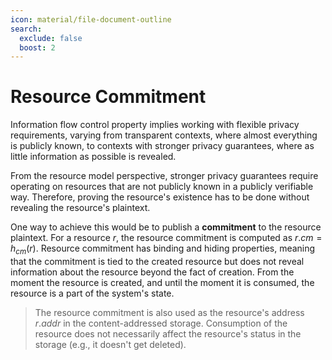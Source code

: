 ```yaml
---
icon: material/file-document-outline
search:
  exclude: false
  boost: 2
---
```


# Resource Commitment

Information flow control property implies working with flexible privacy requirements, varying from transparent contexts, where almost everything is publicly known, to contexts with stronger privacy guarantees, where as little information as possible is revealed.

From the resource model perspective, stronger privacy guarantees require operating on resources that are not publicly known in a publicly verifiable way. Therefore, proving the resource's existence has to be done without revealing the resource's plaintext.

One way to achieve this would be to publish a **commitment** to the resource plaintext. For a resource $r$, the resource commitment is computed as $r.cm = h_{cm}(r)$. Resource commitment has binding and hiding properties, meaning that the commitment is tied to the created resource but does not reveal information about the resource beyond the fact of creation. From the moment the resource is created, and until the moment it is consumed, the resource is a part of the system's state.

>
> The resource commitment is also used as the resource's address $r.addr$ in the content-addressed storage.
> Consumption of the resource does not necessarily affect the resource's status in the storage (e.g., it doesn't get deleted).

